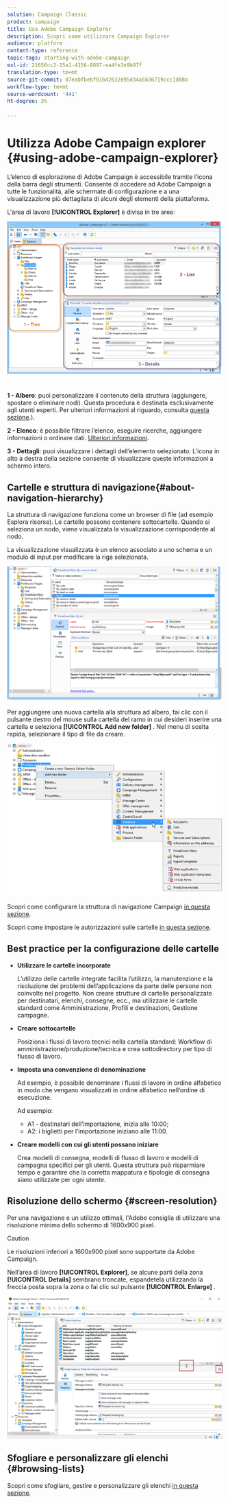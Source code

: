 ```yaml
---
solution: Campaign Classic
product: campaign
title: Usa Adobe Campaign Explorer
description: Scopri come utilizzare Campaign Explorer
audience: platform
content-type: reference
topic-tags: starting-with-adobe-campaign
exl-id: 21656cc2-15a1-4156-8897-ea4fe3e9b97f
translation-type: tm+mt
source-git-commit: d7eabfbebf016d2632d95d34a5b36719ccc1d88a
workflow-type: tm+mt
source-wordcount: '441'
ht-degree: 3%

---
```



# Utilizza Adobe Campaign explorer {#using-adobe-campaign-explorer}

L’elenco di esplorazione di Adobe Campaign è accessibile tramite l’icona della barra degli strumenti. Consente di accedere ad Adobe Campaign a tutte le funzionalità, alle schermate di configurazione e a una visualizzazione più dettagliata di alcuni degli elementi della piattaforma.

L&#39;area di lavoro **[!UICONTROL Explorer]** è divisa in tre aree:

![](assets/s_ncs_user_navigation.png)

**1 - Albero**: puoi personalizzare il contenuto della struttura (aggiungere, spostare o eliminare nodi). Questa procedura è destinata esclusivamente agli utenti esperti. Per ulteriori informazioni al riguardo, consulta [questa sezione](#about-navigation-hierarchy).).

**2 - Elenco**: è possibile filtrare l’elenco, eseguire ricerche, aggiungere informazioni o ordinare dati. [Ulteriori informazioni](adobe-campaign-ui-lists.md).

**3 - Dettagli**: puoi visualizzare i dettagli dell’elemento selezionato. L’icona in alto a destra della sezione consente di visualizzare queste informazioni a schermo intero.

## Cartelle e struttura di navigazione{#about-navigation-hierarchy}

La struttura di navigazione funziona come un browser di file (ad esempio Esplora risorse). Le cartelle possono contenere sottocartelle. Quando si seleziona un nodo, viene visualizzata la visualizzazione corrispondente al nodo.

La visualizzazione visualizzata è un elenco associato a uno schema e un modulo di input per modificare la riga selezionata.

![](assets/d_ncs_integration_navigation.png)

Per aggiungere una nuova cartella alla struttura ad albero, fai clic con il pulsante destro del mouse sulla cartella del ramo in cui desideri inserire una cartella e seleziona **[!UICONTROL Add new folder]** . Nel menu di scelta rapida, selezionare il tipo di file da creare.

![](assets/d_ncs_integration_navigation_create.png)

Scopri come configurare la struttura di navigazione Campaign [in questa sezione](../../configuration/using/configuration.md).

Scopri come impostare le autorizzazioni sulle cartelle [in questa sezione](access-management-folders.md).

## Best practice per la configurazione delle cartelle

* **Utilizzare le cartelle incorporate**

   L’utilizzo delle cartelle integrate facilita l’utilizzo, la manutenzione e la risoluzione dei problemi dell’applicazione da parte delle persone non coinvolte nel progetto. Non creare strutture di cartelle personalizzate per destinatari, elenchi, consegne, ecc., ma utilizzare le cartelle standard come Amministrazione, Profili e destinazioni, Gestione campagne.

* **Creare sottocartelle**

   Posiziona i flussi di lavoro tecnici nella cartella standard: Workflow di amministrazione/produzione/tecnica e crea sottodirectory per tipo di flusso di lavoro.

* **Imposta una convenzione di denominazione**

   Ad esempio, è possibile denominare i flussi di lavoro in ordine alfabetico in modo che vengano visualizzati in ordine alfabetico nell’ordine di esecuzione.

   Ad esempio:

   * A1 - destinatari dell’importazione, inizia alle 10:00;
   * A2: i biglietti per l’importazione iniziano alle 11:00.

* **Creare modelli con cui gli utenti possano iniziare**

   Crea modelli di consegna, modelli di flusso di lavoro e modelli di campagna specifici per gli utenti. Questa struttura può risparmiare tempo e garantire che la corretta mappatura e tipologie di consegna siano utilizzate per ogni utente.

## Risoluzione dello schermo {#screen-resolution}

Per una navigazione e un utilizzo ottimali, l&#39;Adobe consiglia di utilizzare una risoluzione minima dello schermo di 1600x900 pixel.

>[!CAUTION]
>
>Le risoluzioni inferiori a 1600x900 pixel sono supportate da Adobe Campaign.

Nell’area di lavoro **[!UICONTROL Explorer]**, se alcune parti della zona **[!UICONTROL Details]** sembrano troncate, espandetela utilizzando la freccia posta sopra la zona o fai clic sul pulsante **[!UICONTROL Enlarge]** .

![](assets/s_ncs_user_resolution.png)

## Sfogliare e personalizzare gli elenchi {#browsing-lists}

Scopri come sfogliare, gestire e personalizzare gli elenchi [in questa sezione](adobe-campaign-ui-lists.md).
